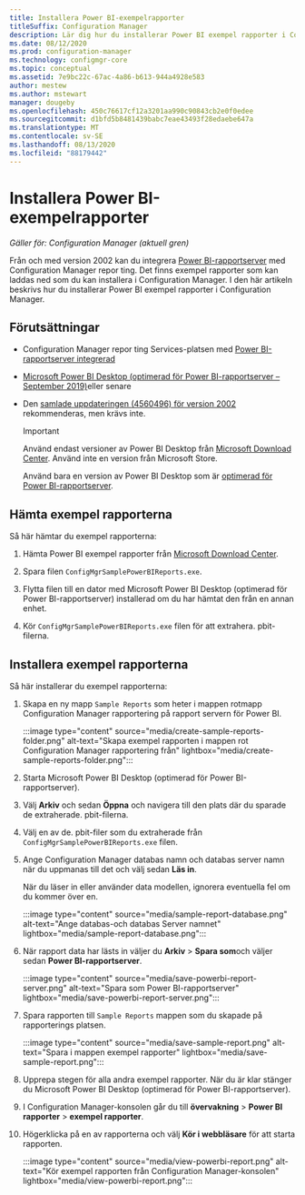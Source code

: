 ```yaml
---
title: Installera Power BI-exempelrapporter
titleSuffix: Configuration Manager
description: Lär dig hur du installerar Power BI exempel rapporter i Configuration Manager
ms.date: 08/12/2020
ms.prod: configuration-manager
ms.technology: configmgr-core
ms.topic: conceptual
ms.assetid: 7e9bc22c-67ac-4a86-b613-944a4928e583
author: mestew
ms.author: mstewart
manager: dougeby
ms.openlocfilehash: 450c76617cf12a3201aa990c90843cb2e0f0edee
ms.sourcegitcommit: d1bfd5b8481439babc7eae43493f28edaebe647a
ms.translationtype: MT
ms.contentlocale: sv-SE
ms.lasthandoff: 08/13/2020
ms.locfileid: "88179442"
---
```

# <a name="install-power-bi-sample-reports"></a>Installera Power BI-exempelrapporter
<!--5679791-->
*Gäller för: Configuration Manager (aktuell gren)*

Från och med version 2002 kan du integrera [Power BI-rapportserver](https://docs.microsoft.com/power-bi/report-server/get-started) med Configuration Manager repor ting. Det finns exempel rapporter som kan laddas ned som du kan installera i Configuration Manager. I den här artikeln beskrivs hur du installerar Power BI exempel rapporter i Configuration Manager.

## <a name="prerequisites"></a>Förutsättningar

- Configuration Manager repor ting Services-platsen med [Power BI-rapportserver integrerad](powerbi-report-server.md)

- [Microsoft Power BI Desktop (optimerad för Power BI-rapportserver – September 2019)](https://www.microsoft.com/download/details.aspx?id=57271)eller senare

- Den [samlade uppdateringen (4560496) för version 2002](https://support.microsoft.com/help/4560496) rekommenderas, men krävs inte.

    > [!IMPORTANT]
    > Använd endast versioner av Power BI Desktop från [Microsoft Download Center](https://www.microsoft.com/download/). Använd inte en version från Microsoft Store.
    >
    > Använd bara en version av Power BI Desktop som är [optimerad för Power BI-rapportserver](https://docs.microsoft.com/power-bi/report-server/install-powerbi-desktop).

## <a name="download-the-sample-reports"></a>Hämta exempel rapporterna

Så här hämtar du exempel rapporterna:

1. Hämta Power BI exempel rapporter från [Microsoft Download Center](https://www.microsoft.com/download/details.aspx?id=101452).

1. Spara filen `ConfigMgrSamplePowerBIReports.exe`.

1. Flytta filen till en dator med Microsoft Power BI Desktop (optimerad för Power BI-rapportserver) installerad om du har hämtat den från en annan enhet.

1. Kör `ConfigMgrSamplePowerBIReports.exe` filen för att extrahera. pbit-filerna.

## <a name="install-the-sample-reports"></a>Installera exempel rapporterna

Så här installerar du exempel rapporterna:

1. Skapa en ny mapp `Sample Reports` som heter i mappen rotmapp Configuration Manager rapportering på rapport servern för Power BI.

    :::image type="content" source="media/create-sample-reports-folder.png" alt-text="Skapa exempel rapporten i mappen rot Configuration Manager rapportering från" lightbox="media/create-sample-reports-folder.png":::

1. Starta Microsoft Power BI Desktop (optimerad för Power BI-rapportserver).

1. Välj **Arkiv** och sedan **Öppna** och navigera till den plats där du sparade de extraherade. pbit-filerna.

1. Välj en av de. pbit-filer som du extraherade från `ConfigMgrSamplePowerBIReports.exe` filen.

1. Ange Configuration Manager databas namn och databas server namn när du uppmanas till det och välj sedan **Läs in**.

    När du läser in eller använder data modellen, ignorera eventuella fel om du kommer över en.

    :::image type="content" source="media/sample-report-database.png" alt-text="Ange databas-och databas Server namnet" lightbox="media/sample-report-database.png":::

1. När rapport data har lästs in väljer du **Arkiv**  >  **Spara som**och väljer sedan **Power BI-rapportserver**.

    :::image type="content" source="media/save-powerbi-report-server.png" alt-text="Spara som Power BI-rapportserver" lightbox="media/save-powerbi-report-server.png":::

1. Spara rapporten till `Sample Reports` mappen som du skapade på rapporterings platsen.

    :::image type="content" source="media/save-sample-report.png" alt-text="Spara i mappen exempel rapporter" lightbox="media/save-sample-report.png":::

1. Upprepa stegen för alla andra exempel rapporter. När du är klar stänger du Microsoft Power BI Desktop (optimerad för Power BI-rapportserver).

1. I Configuration Manager-konsolen går du till **övervakning**  >  **Power BI rapporter**  >  **exempel rapporter**.

1. Högerklicka på en av rapporterna och välj **Kör i webbläsare** för att starta rapporten.

    :::image type="content" source="media/view-powerbi-report.png" alt-text="Kör exempel rapporten från Configuration Manager-konsolen" lightbox="media/view-powerbi-report.png":::
